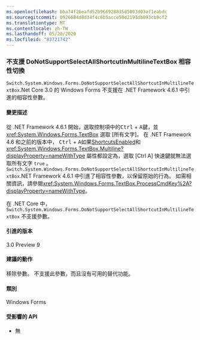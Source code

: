 ```yaml
---
ms.openlocfilehash: bba74f26eafd52b966928835d5003d03af1eabdc
ms.sourcegitcommit: 0926684d8d34f4c6b5acce58d2193db093cb9cf2
ms.translationtype: MT
ms.contentlocale: zh-TW
ms.lasthandoff: 05/20/2020
ms.locfileid: "83721742"
---
```

### <a name="donotsupportselectallshortcutinmultilinetextbox-compatibility-switch-not-supported"></a>不支援 DoNotSupportSelectAllShortcutInMultilineTextBox 相容性切換

`Switch.System.Windows.Forms.DoNotSupportSelectAllShortcutInMultilineTextBox`.Net Core 3.0 的 Windows Forms 不支援在 .NET Framework 4.6.1 中引進的相容性參數。

#### <a name="change-description"></a>變更描述

從 .NET Framework 4.6.1 開始，選取控制項中的<kbd>Ctrl</kbd>  +  <kbd>A</kbd>鍵，並 <xref:System.Windows.Forms.TextBox> 選取 [所有文字]。 在 .NET Framework 4.6 和之前的版本中， <kbd>Ctrl</kbd>  +  <kbd>A</kbd>如果[ShortcutsEnabled](xref:System.Windows.Forms.TextBoxBase.ShortcutsEnabled)和 <xref:System.Windows.Forms.TextBox.Multiline?displayProperty=nameWithType> 屬性都設定為，選取 [Ctrl A] 快速鍵就無法選取所有文字 `true` 。 `Switch.System.Windows.Forms.DoNotSupportSelectAllShortcutInMultilineTextBox`.NET Framework 4.6.1 中引進了相容性參數，以保留原始的行為。 如需相關資訊，請參閱<xref:System.Windows.Forms.TextBox.ProcessCmdKey%2A?displayProperty=nameWithType>。

在 .NET Core 中， `Switch.System.Windows.Forms.DoNotSupportSelectAllShortcutInMultilineTextBox` 不支援參數。

#### <a name="version-introduced"></a>引進的版本

3.0 Preview 9

#### <a name="recommended-action"></a>建議的動作

移除參數。 不支援此參數，而且沒有可用的替代功能。

#### <a name="category"></a>類別

Windows Forms

#### <a name="affected-apis"></a>受影響的 API

- 無

<!-- 

#### Affected APIs

- Not detectable via API analysis

-->
